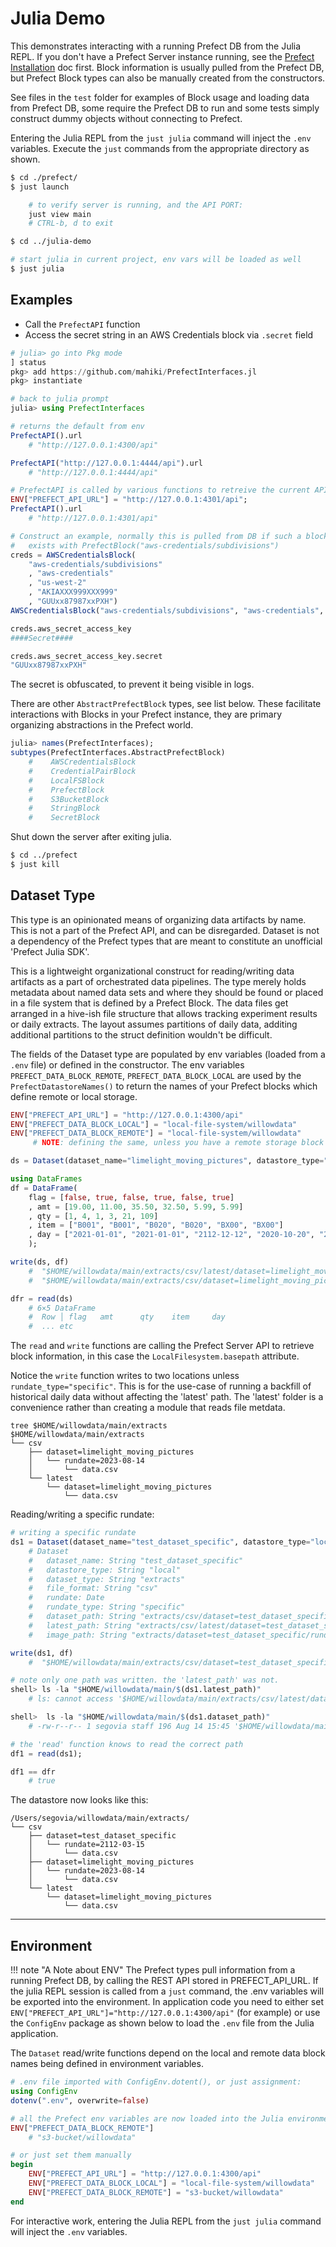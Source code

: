 # Julia Demo
This demonstrates interacting with a running Prefect DB from the Julia REPL. If you don't have a Prefect Server instance running, see the [Prefect Installation](@ref) doc first. Block information is usually pulled from the Prefect DB, but Prefect Block types can also be manually created from the constructors.

See files in the `test` folder for examples of Block usage and loading data from Prefect DB, some require the Prefect DB to run and some tests simply construct dummy objects without connecting to Prefect.

Entering the Julia REPL from the `just julia` command will inject the `.env` variables. Execute the `just` commands from the appropriate directory as shown.
```sh
$ cd ./prefect/
$ just launch

    # to verify server is running, and the API PORT:
    just view main
    # CTRL-b, d to exit

$ cd ../julia-demo

# start julia in current project, env vars will be loaded as well
$ just julia
```

## Examples
* Call the `PrefectAPI` function
* Access the secret string in an AWS Credentials block via `.secret` field
  
```julia
# julia> go into Pkg mode
] status
pkg> add https://github.com/mahiki/PrefectInterfaces.jl
pkg> instantiate

# back to julia prompt
julia> using PrefectInterfaces

# returns the default from env
PrefectAPI().url
    # "http://127.0.0.1:4300/api"

PrefectAPI("http://127.0.0.1:4444/api").url
    # "http://127.0.0.1:4444/api"

# PrefectAPI is called by various functions to retreive the current API env value
ENV["PREFECT_API_URL"] = "http://127.0.0.1:4301/api";
PrefectAPI().url
    # "http://127.0.0.1:4301/api"

# Construct an example, normally this is pulled from DB if such a block 
#   exists with PrefectBlock("aws-credentials/subdivisions")
creds = AWSCredentialsBlock(
    "aws-credentials/subdivisions"
    , "aws-credentials"
    , "us-west-2"
    , "AKIAXXX999XXX999"
    , "GUUxx87987xxPXH")
AWSCredentialsBlock("aws-credentials/subdivisions", "aws-credentials", "us-west-2", "AKIAXXX999XXX999", ####Secret####)

creds.aws_secret_access_key
####Secret####

creds.aws_secret_access_key.secret
"GUUxx87987xxPXH"
```
The secret is obfuscated, to prevent it being visible in logs. 

There are other `AbstractPrefectBlock` types, see list below. These facilitate interactions with Blocks in your Prefect instance, they are primary organizing abstractions in the Prefect world.

```julia
julia> names(PrefectInterfaces);
subtypes(PrefectInterfaces.AbstractPrefectBlock)
    #    AWSCredentialsBlock
    #    CredentialPairBlock
    #    LocalFSBlock
    #    PrefectBlock
    #    S3BucketBlock
    #    StringBlock
    #    SecretBlock
```

Shut down the server after exiting julia.
```sh
$ cd ../prefect
$ just kill
```


## Dataset Type
This type is an opinionated means of organizing data artifacts by name.  This is not a part of the Prefect API, and can be disregarded. Dataset is not a dependency of the Prefect types that are meant to constitute an unofficial 'Prefect Julia SDK'.

This is a lightweight organizational construct for reading/writing data artifacts as a part of orchestrated data pipelines. The type merely holds metadata about named data sets and where they should be found or placed in a file system that is defined by a Prefect Block. The data files get arranged in a hive-ish file structure that allows tracking experiment results or daily extracts. The layout assumes partitions of daily data, additing additional partitions to the struct definition wouldn't be difficult.

The fields of the Dataset type are populated by env variables (loaded from a `.env` file) or defined in the constructor. The env variables `PREFECT_DATA_BLOCK_REMOTE`, `PREFECT_DATA_BLOCK_LOCAL` are used by the `PrefectDatastoreNames()` to return the names of your Prefect blocks which define remote or local storage.

```julia
ENV["PREFECT_API_URL"] = "http://127.0.0.1:4300/api"
ENV["PREFECT_DATA_BLOCK_LOCAL"] = "local-file-system/willowdata"
ENV["PREFECT_DATA_BLOCK_REMOTE"] = "local-file-system/willowdata"   
     # NOTE: defining the same, unless you have a remote storage block registered

ds = Dataset(dataset_name="limelight_moving_pictures", datastore_type="local")

using DataFrames
df = DataFrame(
    flag = [false, true, false, true, false, true]
    , amt = [19.00, 11.00, 35.50, 32.50, 5.99, 5.99]
    , qty = [1, 4, 1, 3, 21, 109]
    , item = ["B001", "B001", "B020", "B020", "BX00", "BX00"]
    , day = ["2021-01-01", "2021-01-01", "2112-12-12", "2020-10-20", "2021-05-04", "1984-07-04"]
    );

write(ds, df)
    #  "$HOME/willowdata/main/extracts/csv/latest/dataset=limelight_moving_pictures/data.csv"
    #  "$HOME/willowdata/main/extracts/csv/dataset=limelight_moving_pictures/rundate=2023-08-14/data.csv"

dfr = read(ds)
    # 6×5 DataFrame
    #  Row │ flag   amt      qty    item     day
    #  ... etc
```

The `read` and `write` functions are calling the Prefect Server API to retrieve block information, in this case the `LocalFilesystem.basepath` attribute.

Notice the `write` function writes to two locations unless `rundate_type="specific"`. This is for the use-case of running a backfill of historical daily data without affecting the 'latest' path. The 'latest' folder is a convenience rather than creating a module that reads file metdata.
```
tree $HOME/willowdata/main/extracts
$HOME/willowdata/main/extracts
└── csv
    ├── dataset=limelight_moving_pictures
    │   └── rundate=2023-08-14
    │       └── data.csv
    └── latest
        └── dataset=limelight_moving_pictures
            └── data.csv
```

Reading/writing a specific rundate:
```julia
# writing a specific rundate
ds1 = Dataset(dataset_name="test_dataset_specific", datastore_type="local", rundate=Date("2112-03-15"))
    # Dataset
    #   dataset_name: String "test_dataset_specific"
    #   datastore_type: String "local"
    #   dataset_type: String "extracts"
    #   file_format: String "csv"
    #   rundate: Date
    #   rundate_type: String "specific"
    #   dataset_path: String "extracts/csv/dataset=test_dataset_specific/rundate=2112-03-15/data.csv"
    #   latest_path: String "extracts/csv/latest/dataset=test_dataset_specific/data.csv"
    #   image_path: String "extracts/dataset=test_dataset_specific/rundate=2112-03-15"

write(ds1, df)
    #  "$HOME/willowdata/main/extracts/csv/dataset=test_dataset_specific/rundate=2112-03-15/data.csv"

# note only one path was written. the 'latest_path' was not.
shell> ls -la "$HOME/willowdata/main/$(ds1.latest_path)"
    # ls: cannot access '$HOME/willowdata/main/extracts/csv/latest/dataset=test_dataset_specific/data.csv': No such file or directory

shell>  ls -la "$HOME/willowdata/main/$(ds1.dataset_path)"
    # -rw-r--r-- 1 segovia staff 196 Aug 14 15:45 '$HOME/willowdata/main/extracts/csv/dataset=test_dataset_specific/rundate=2112-03-15/data.csv'

# the 'read' function knows to read the correct path
df1 = read(ds1);

df1 == dfr
    # true
```

The datastore now looks like this:
```
/Users/segovia/willowdata/main/extracts/
└── csv
    ├── dataset=test_dataset_specific
    │   └── rundate=2112-03-15
    │       └── data.csv
    ├── dataset=limelight_moving_pictures
    │   └── rundate=2023-08-14
    │       └── data.csv
    └── latest
        └── dataset=limelight_moving_pictures
            └── data.csv
```

----------
## Environment
!!! note "A Note about ENV"
    The Prefect types pull information from a running Prefect DB, by calling the REST API stored in PREFECT_API_URL. If the julia REPL session is called from a `just` command, the .env variables will be exported into the environment. In application code you need to either set `ENV["PREFECT_API_URL"]="http://127.0.0.1:4300/api"` (for example) or use the `ConfigEnv` package as shown below to load the `.env` file from the Julia application.

The `Dataset` read/write functions depend on the local and remote data block names being defined in environment variables.

```julia
# .env file imported with ConfigEnv.dotent(), or just assignment:
using ConfigEnv
dotenv(".env", overwrite=false)

# all the Prefect env variables are now loaded into the Julia environment
ENV["PREFECT_DATA_BLOCK_REMOTE"]
    # "s3-bucket/willowdata"

# or just set them manually
begin
    ENV["PREFECT_API_URL"] = "http://127.0.0.1:4300/api"
    ENV["PREFECT_DATA_BLOCK_LOCAL"] = "local-file-system/willowdata"
    ENV["PREFECT_DATA_BLOCK_REMOTE"] = "s3-bucket/willowdata"
end
```

For interactive work, entering the Julia REPL from the `just julia` command will inject the `.env` variables.
